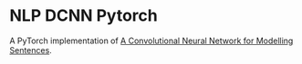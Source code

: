 # NLP DCNN Pytorch
A PyTorch implementation of [A Convolutional Neural Network for Modelling Sentences](https://www.aclweb.org/anthology/P14-1062/).
